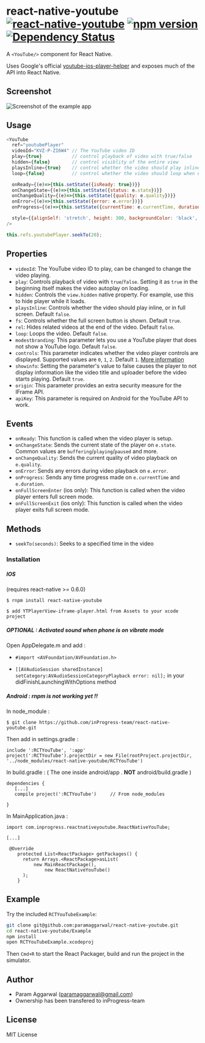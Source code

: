 # react-native-youtube [![react-native-youtube](http://img.shields.io/npm/dm/react-native-youtube.svg)](https://www.npmjs.org/package/react-native-youtube) [![npm version](https://badge.fury.io/js/react-native-youtube.svg)](http://badge.fury.io/js/react-native-youtube) [![Dependency Status](https://david-dm.org/inProgress-team/react-native-youtube.svg)](https://david-dm.org/inProgress-team/react-native-youtube)
A `<YouTube/>` component for React Native.

Uses Google's official [youtube-ios-player-helper](https://github.com/youtube/youtube-ios-player-helper) and exposes much of the API into React Native.

## Screenshot

![Screenshot of the example app](https://github.com/paramaggarwal/react-native-youtube/raw/master/Screenshot.png)

## Usage

```javascript
<YouTube
  ref="youtubePlayer"
  videoId="KVZ-P-ZI6W4" // The YouTube video ID
  play={true}           // control playback of video with true/false
  hidden={false}        // control visiblity of the entire view
  playsInline={true}    // control whether the video should play inline
  loop={false}          // control whether the video should loop when ended

  onReady={(e)=>{this.setState({isReady: true})}}
  onChangeState={(e)=>{this.setState({status: e.state})}}
  onChangeQuality={(e)=>{this.setState({quality: e.quality})}}
  onError={(e)=>{this.setState({error: e.error})}}
  onProgress={(e)=>{this.setState({currentTime: e.currentTime, duration: e.duration})}}

  style={{alignSelf: 'stretch', height: 300, backgroundColor: 'black', marginVertical: 10}}
/>
```
```javascript
this.refs.youtubePlayer.seekTo(20);
```

## Properties

* `videoId`: The YouTube video ID to play, can be changed to change the video playing.
* `play`: Controls playback of video with `true`/`false`. Setting it as `true` in the beginning itself makes the video autoplay on loading.
* `hidden`: Controls the `view.hidden` native property. For example, use this to hide player while it loads.
* `playsInline`: Controls whether the video should play inline, or in full screen. Default `false`.
* `fs`: Controls whether the full screen button is shown. Default `true`.
* `rel`: Hides related videos at the end of the video. Default `false`.
* `loop`: Loops the video. Default `false`.
* `modestbranding`: This parameter lets you use a YouTube player that does not show a YouTube logo. Default `false`.
* `controls`: This parameter indicates whether the video player controls are displayed. Supported values are `0`, `1`, `2`. Default `1`. [More information](https://developers.google.com/youtube/player_parameters?hl=en#controls)
* `showinfo`: Setting the parameter's value to false causes the player to not display information like the video title and uploader before the video starts playing. Default `true`.
* `origin`: This parameter provides an extra security measure for the IFrame API.
* `apiKey`: This parameter is required on Android for the YouTube API to work.

## Events

* `onReady`: This function is called when the video player is setup.
* `onChangeState`: Sends the current state of the player on `e.state`. Common values are `buffering`/`playing`/`paused` and more.
* `onChangeQuality`: Sends the current quality of video playback on `e.quality`.
* `onError`: Sends any errors during video playback on `e.error`.
* `onProgress`: Sends any time progress made on `e.currentTime` and `e.duration`.
* `onFullScreenEnter` (ios only): This function is called when the video player enters full screen mode.
* `onFullScreenExit` (ios only): This function is called when the video player exits full screen mode.

## Methods

* `seekTo(seconds)`: Seeks to a specified time in the video

### Installation

##### IOS
(requires react-native >= 0.6.0)

`$ rnpm install react-native-youtube`

`$ add YTPlayerView-iframe-player.html from Assets to your xcode project`

##### OPTIONAL : Activated sound when phone is on vibrate mode

Open AppDelegate.m and add :

* `#import <AVFoundation/AVFoundation.h>`

* `[[AVAudioSession sharedInstance] setCategory:AVAudioSessionCategoryPlayback error: nil];` in your didFinishLaunchingWithOptions method

##### Android : rnpm is not working yet !!

In node_module :

`$ git clone https://github.com/inProgress-team/react-native-youtube.git`

Then add in settings.gradle :
 ```
include ':RCTYouTube', ':app'
project(':RCTYouTube').projectDir = new File(rootProject.projectDir, '../node_modules/react-native-youtube/RCTYouTube')
 ```
In build.gradle : ( The one inside android/app . **NOT** android/build.gradle )

 ```
 dependencies {
    [...]
    compile project(':RCTYouTube')     // From node_modules
   
} 
```

In MainApplication.java :

```
import com.inprogress.reactnativeyoutube.ReactNativeYouTube;

[...]

 @Override
    protected List<ReactPackage> getPackages() {
      return Arrays.<ReactPackage>asList(
          new MainReactPackage(),
              new ReactNativeYouTube()
      );
    }
 ```

## Example
Try the included `RCTYouTubeExample`:

```sh
git clone git@github.com:paramaggarwal/react-native-youtube.git
cd react-native-youtube/Example
npm install
open RCTYouTubeExample.xcodeproj
```
Then `Cmd+R` to start the React Packager, build and run the project in the simulator.

## Author
* Param Aggarwal (paramaggarwal@gmail.com)
* Ownership has been transfered to inProgress-team

## License
MIT License
